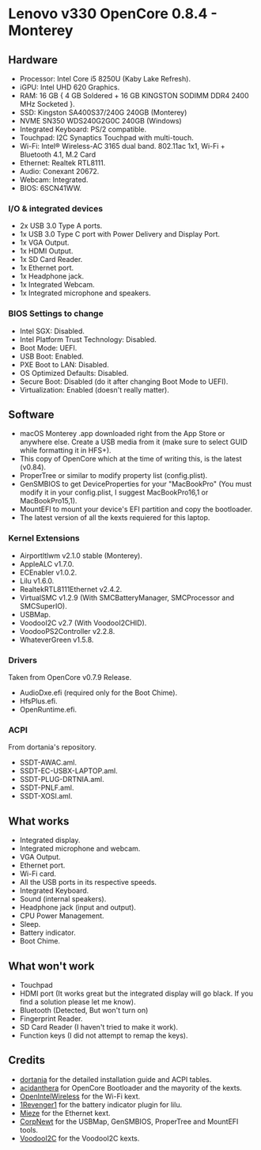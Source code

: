 # Lenovo v330 OpenCore 0.8.4 - Monterey

## Hardware

- Processor: Intel Core i5 8250U (Kaby Lake Refresh).
- iGPU: Intel UHD 620 Graphics. 
- RAM: 16 GB { 4 GB Soldered + 16 GB KINGSTON SODIMM DDR4 2400 MHz Socketed }.
- SSD: Kingston SA400S37/240G 240GB (Monterey)
- NVME SN350 WDS240G2G0C 240GB (Windows)
- Integrated Keyboard: PS/2 compatible.
- Touchpad: I2C Synaptics Touchpad with multi-touch.
- Wi-Fi: Intel® Wireless-AC 3165 dual band. 802.11ac 1x1, Wi-Fi + Bluetooth 4.1, M.2 Card
- Ethernet: Realtek RTL8111.
- Audio: Conexant 20672.
- Webcam: Integrated.
- BIOS: 6SCN41WW.

### I/O & integrated devices

 - 2x USB 3.0 Type A ports.
 - 1x USB 3.0 Type C port with Power Delivery and Display Port.
 - 1x VGA Output.
 - 1x HDMI Output.
 - 1x SD Card Reader.
 - 1x Ethernet port.
 - 1x Headphone jack.
 - 1x Integrated Webcam.
 - 1x Integrated microphone and speakers.

### BIOS Settings to change

 - Intel SGX:  Disabled.
 - Intel Platform Trust Technology: Disabled.
 - Boot Mode: UEFI.
 - USB Boot: Enabled.
 - PXE Boot to LAN: Disabled.
 - OS Optimized Defaults: Disabled.
 - Secure Boot: Disabled (do it after changing Boot Mode to UEFI).
 - Virtualization: Enabled (doesn't really matter).

## Software

 - macOS Monterey .app downloaded right from the App Store or anywhere else. Create a USB media from it (make sure to select GUID while formatting it in HFS+).
 - This copy of OpenCore which at the time of writing this, is the latest (v0.84).
 - ProperTree or similar to modify property list (config.plist).
 - GenSMBIOS to get DeviceProperties for your "MacBookPro" (You must modify it in your config.plist, I suggest MacBookPro16,1 or MacBookPro15,1).
 - MountEFI to mount your device's EFI partition and copy the bootloader.
 - The latest version of all the kexts requiered for this laptop.

### Kernel Extensions

  - Airportltlwm v2.1.0 stable (Monterey).
  - AppleALC v1.7.0.
  - ECEnabler v1.0.2.
  - Lilu v1.6.0.
  - RealtekRTL8111Ethernet v2.4.2.
  - VirtualSMC v1.2.9 (With SMCBatteryManager, SMCProcessor and SMCSuperIO).
  - USBMap.
  - VoodooI2C v2.7 (With VoodooI2CHID).
  - VoodooPS2Controller v2.2.8.
  - WhateverGreen v1.5.8.

### Drivers
Taken from OpenCore v0.7.9 Release.

- AudioDxe.efi (required only for the Boot Chime).
- HfsPlus.efi.
- OpenRuntime.efi.

### ACPI
From dortania's repository.

- SSDT-AWAC.aml.
- SSDT-EC-USBX-LAPTOP.aml.
- SSDT-PLUG-DRTNIA.aml.
- SSDT-PNLF.aml.
- SSDT-XOSI.aml.

## What works

 - Integrated display.
 - Integrated microphone and webcam.
 - VGA Output.
 - Ethernet port.
 - Wi-Fi card.
 - All the USB ports in its respective speeds.
 - Integrated Keyboard.
 - Sound (internal speakers).
 - Headphone jack (input and output).
 - CPU Power Management.
 - Sleep.
 - Battery indicator.
 - Boot Chime.

## What won't work
  - Touchpad 
  - HDMI port (It works great but the integrated display will go black. If you find a solution please let me know).
  - Bluetooth (Detected, But won't turn on)
  - Fingerprint Reader.
  - SD Card Reader (I haven't tried to make it work).
  - Function keys (I did not attempt to remap the keys).


## Credits

- [dortania](https://github.com/dortania) for the detailed installation guide and ACPI tables.
- [acidanthera](https://github.com/acidanthera) for OpenCore Bootloader and the mayority of the kexts.
- [OpenIntelWireless](https://github.com/OpenIntelWireless) for the Wi-Fi kext.
- [1Revenger1](https://github.com/1Revenger1) for the battery indicator plugin for lilu.
- [Mieze](https://github.com/Mieze) for the Ethernet kext.
- [CorpNewt](https://github.com/corpnewt) for the USBMap, GenSMBIOS, ProperTree and MountEFI tools.
- [VoodooI2C](https://github.com/VoodooI2C) for the VoodooI2C kexts.
